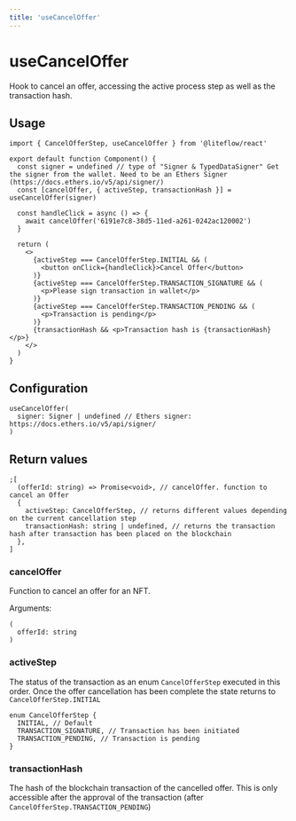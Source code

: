 ```yaml
---
title: 'useCancelOffer'
---
```


# useCancelOffer

Hook to cancel an offer, accessing the active process step as well as the transaction hash.

## Usage

```tsx
import { CancelOfferStep, useCancelOffer } from '@liteflow/react'

export default function Component() {
  const signer = undefined // type of "Signer & TypedDataSigner" Get the signer from the wallet. Need to be an Ethers Signer (https://docs.ethers.io/v5/api/signer/)
  const [cancelOffer, { activeStep, transactionHash }] = useCancelOffer(signer)

  const handleClick = async () => {
    await cancelOffer('6191e7c8-38d5-11ed-a261-0242ac120002')
  }

  return (
    <>
      {activeStep === CancelOfferStep.INITIAL && (
        <button onClick={handleClick}>Cancel Offer</button>
      )}
      {activeStep === CancelOfferStep.TRANSACTION_SIGNATURE && (
        <p>Please sign transaction in wallet</p>
      )}
      {activeStep === CancelOfferStep.TRANSACTION_PENDING && (
        <p>Transaction is pending</p>
      )}
      {transactionHash && <p>Transaction hash is {transactionHash}</p>}
    </>
  )
}
```

## Configuration

```tsx
useCancelOffer(
  signer: Signer | undefined // Ethers signer: https://docs.ethers.io/v5/api/signer/
)
```

## Return values

```tsx
;[
  (offerId: string) => Promise<void>, // cancelOffer. function to cancel an Offer
  {
    activeStep: CancelOfferStep, // returns different values depending on the current cancellation step
    transactionHash: string | undefined, // returns the transaction hash after transaction has been placed on the blockchain
  },
]
```

### cancelOffer

Function to cancel an offer for an NFT.

Arguments:

```tsx
(
  offerId: string
)
```

### activeStep

The status of the transaction as an enum `CancelOfferStep` executed in this order. Once the offer cancellation has been complete the state returns to `CancelOfferStep.INITIAL`

```tsx
enum CancelOfferStep {
  INITIAL, // Default
  TRANSACTION_SIGNATURE, // Transaction has been initiated
  TRANSACTION_PENDING, // Transaction is pending
}
```

### transactionHash

The hash of the blockchain transaction of the cancelled offer. This is only accessible after the approval of the transaction (after `CancelOfferStep.TRANSACTION_PENDING`)
